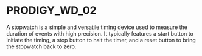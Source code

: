 # PRODIGY_WD_02
A stopwatch is a simple and versatile timing device used to measure the duration of events with high precision. It typically features a start button to initiate the timing, a stop button to halt the timer, and a reset button to bring the stopwatch back to zero. 
